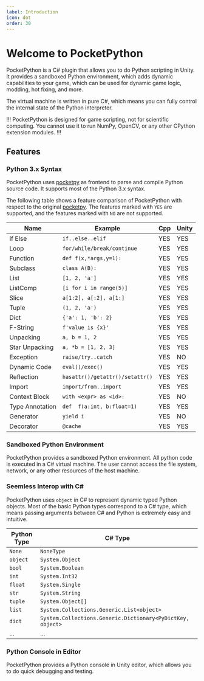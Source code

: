 ```yaml
---
label: Introduction
icon: dot
order: 30
---
```


# Welcome to PocketPython

PocketPython is a C# plugin that allows you to do Python scripting in Unity. It provides a sandboxed Python environment, which adds dynamic capabilities to your game, which can be used for dynamic game logic, modding, hot fixing, and more.

The virtual machine is written in pure C#, which means you can fully control the internal state of the Python interpreter.

!!!
PocketPython is designed for game scripting, not for scientific computing.
You cannot use it to run NumPy, OpenCV, or any other CPython extension modules.
!!!


## Features

### Python 3.x Syntax

PocketPython uses [pocketpy](https://github.com/blueloveTH/pocketpy)
as frontend to parse and compile Python source code.
It supports most of the Python 3.x syntax.

The following table shows a feature comparison of PocketPython
with respect to the original [pocketpy](https://github.com/blueloveTH/pocketpy).
The features marked with `YES` are supported, and the features marked with `NO` are not supported.

| Name            | Example                         | Cpp | Unity |
| --------------- | ------------------------------- | --------- | --- |
| If Else         | `if..else..elif`                | YES       | YES |
| Loop            | `for/while/break/continue`      | YES       | YES |
| Function        | `def f(x,*args,y=1):`           | YES       | YES |
| Subclass        | `class A(B):`                   | YES       | YES |
| List            | `[1, 2, 'a']`                   | YES       | YES |
| ListComp        | `[i for i in range(5)]`         | YES       | YES |
| Slice           | `a[1:2], a[:2], a[1:]`          | YES       | YES |
| Tuple           | `(1, 2, 'a')`                   | YES       | YES |
| Dict            | `{'a': 1, 'b': 2}`              | YES       | YES |
| F-String        | `f'value is {x}'`               | YES       | YES |
| Unpacking       | `a, b = 1, 2`                   | YES       | YES |
| Star Unpacking  | `a, *b = [1, 2, 3]`             | YES       | YES |
| Exception       | `raise/try..catch`              | YES       | NO |
| Dynamic Code    | `eval()/exec()`                 | YES       | YES |
| Reflection      | `hasattr()/getattr()/setattr()` | YES       | YES |
| Import          | `import/from..import`           | YES       | YES |
| Context Block   | `with <expr> as <id>:`          | YES       | NO |
| Type Annotation | `def  f(a:int, b:float=1)`      | YES       | YES |
| Generator       | `yield i`                       | YES       | NO |
| Decorator       | `@cache`                        | YES       | YES |

### Sandboxed Python Environment

PocketPython provides a sandboxed Python environment.
All python code is executed in a C# virtual machine.
The user cannot access the file system, network, or any other resources of the host machine.

### Seemless Interop with C#

PocketPython uses `object` in C# to represent dynamic typed Python objects.
Most of the basic Python types correspond to a C# type,
which means passing arguments between C# and Python is extremely easy and intuitive.

| Python Type | C# Type |
| ----------- | ------- |
| `None`      | `NoneType` |
| `object`    | `System.Object` |
| `bool`      | `System.Boolean` |
| `int`       | `System.Int32` |
| `float`     | `System.Single` |
| `str`       | `System.String` |
| `tuple`     | `System.Object[]` |
| `list`      | `System.Collections.Generic.List<object>` |
| `dict`      | `System.Collections.Generic.Dictionary<PyDictKey, object>` |
| ...         | ... |

### Python Console in Editor

PocketPython provides a Python console in Unity editor,
which allows you to do quick debugging and testing.